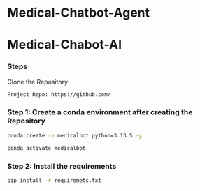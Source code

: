 # Medical-Chatbot-Agent

# Medical-Chabot-AI

### Steps

Clone the Repository

```bash
Project Repo: https://github.com/
```

### Step 1: Create a conda environment after creating the Repository

```bash
conda create -n medicalbot python=3.13.5 -y
```
```bash
conda activate medicalbot
```

### Step 2: Install the requirements

```bash
pip install -r requiremets.txt
```
